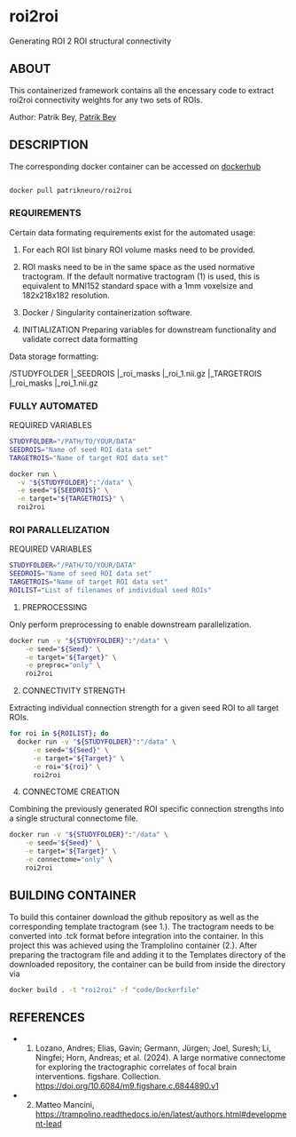 # roi2roi
Generating ROI 2 ROI structural connectivity


## ABOUT

This containerized framework contains all the encessary code to extract roi2roi connectivity weights for any two sets of ROIs.

Author:
Patrik Bey, <a href="https://github.com/PatrikBey" target="_blank">Patrik Bey</a>

## DESCRIPTION

The corresponding docker container can be accessed on <a href="https://hub.docker.com/r/patrikneuro/roi2roi">dockerhub</a>


```bash

docker pull patrikneuro/roi2roi

```

### REQUIREMENTS
Certain data formating requirements exist for the automated usage:
1. For each ROI list binary ROI volume masks need to be provided.
3. ROI masks need to be in the same space as the used normative tractogram. If the default normative tractogram (1) is used, this is equivalent to MNI152 standard space with a 1mm voxelsize and 182x218x182 resolution.
4. Docker / Singularity containerization software.


0. INITIALIZATION
Preparing variables for downstream functionality and validate correct data formatting

Data storage formatting:

/STUDYFOLDER
  |_SEEDROIS
    |_roi_masks
      |_roi_1.nii.gz
  |_TARGETROIS
    |_roi_masks
      |_roi_1.nii.gz




### FULLY AUTOMATED

REQUIRED VARIABLES
```bash
STUDYFOLDER="/PATH/TO/YOUR/DATA"
SEEDROIS="Name of seed ROI data set"
TARGETROIS="Name of target ROI data set"
```

```bash
docker run \
  -v "${STUDYFOLDER}":"/data" \
  -e seed="${SEEDROIS}" \
  -e target="${TARGETROIS}" \
  roi2roi
```

### ROI PARALLELIZATION

REQUIRED VARIABLES
```bash
STUDYFOLDER="/PATH/TO/YOUR/DATA"
SEEDROIS="Name of seed ROI data set"
TARGETROIS="Name of target ROI data set"
ROILIST="List of filenames of individual seed ROIs"
```

1. PREPROCESSING

Only perform preprocessing to enable downstream parallelization.
```bash
docker run -v "${STUDYFOLDER}":"/data" \
    -e seed="${Seed}" \
    -e target="${Target}" \
    -e preproc="only" \
    roi2roi 
```

2. CONNECTIVITY STRENGTH

Extracting individual connection strength for a given seed ROI to all target ROIs.

```bash
for roi in ${ROILIST}; do
  docker run -v "${STUDYFOLDER}":"/data" \
      -e seed="${Seed}" \
      -e target="${Target}" \
      -e roi="${roi}" \
      roi2roi
```

4. CONNECTOME CREATION

Combining the previously generated ROI specific connection strengths into a single structural connectome file.

```bash
docker run -v "${STUDYFOLDER}":"/data" \
    -e seed="${Seed}" \
    -e target="${Target}" \
    -e connectome="only" \
    roi2roi
```

## BUILDING CONTAINER

To build this container download the github repository as well as the corresponding template tractogram (see 1.).
The tractogram needs to be converted into .tck format before integration into the container. In this project this was achieved using the Tramplolino container (2.).
After preparing the tractogram file and adding it to the Templates directory of the downloaded repository, the container can be build from inside the directory via

```bash
docker build . -t "roi2roi" -f "code/Dockerfile"
```

## REFERENCES

* 1. Lozano, Andres; Elias, Gavin; Germann, Jürgen; Joel, Suresh; Li, Ningfei; Horn, Andreas; et al. (2024). A large normative connectome for exploring the tractographic correlates of focal brain interventions. figshare. Collection. https://doi.org/10.6084/m9.figshare.c.6844890.v1
* 2.  Matteo Mancini, https://trampolino.readthedocs.io/en/latest/authors.html#development-lead
